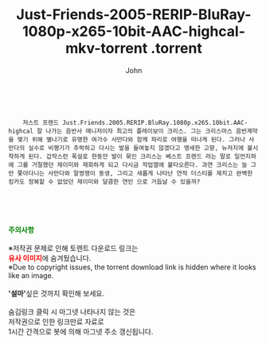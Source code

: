 ﻿---
layout: post
title:  "                   Just-Friends-2005-RERIP-BluRay-1080p-x265-10bit-AAC-highcal-mkv-torrent                .torrent"
author: John
categories: [ 영화 ]
tags: [  ]
image:  
description: "                   Just-Friends-2005-RERIP-BluRay-1080p-x265-10bit-AAC-highcal-mkv-torrent                 torrent 정보 공유"
toc: true
toc_sticky: true
---

<br>

        저스트 프렌드 Just.Friends.2005.RERIP.BluRay.1080p.x265.10bit.AAC-highcal 잘 나가는 음반사 매니저이자 최고의 플레이보이 크리스. 그는 크리스마스 음반계약을 맺기 위해 별나기로 유명한 여가수 사만다와 함께 파리로 여행을 떠나게 된다. 그러나 사만다의 실수로 비행기가 추락하고 다시는 발을 들여놓지 않겠다고 맹세한 고향, 뉴저지에 불시착하게 된다. 갑작스런 폭설로 한동안 발이 묶인 크리스는 베스트 프렌드 라는 말로 일언지하에 그를 거절했던 제이미와 재회하게 되고 다시금 작업열에 불타오른다. 과연 크리스는 늘 그만 쫓아다니는 사만다와 말썽쟁이 동생, 그리고 새롭게 나타난 연적 더스티를 제치고 완벽한 킹카도 정복할 수 없었던 제이미와 달콤한 연인 으로 거듭날 수 있을까? 
    
<br><br><br>
<p data-ke-size="size16"><b><span style="color: green;">주의사항</span></b><br /><br />※저작권 문제로 인해 토렌트 다운로드 링크는<br /><b><span style="color: red;">유사 이미지</span></b>에 숨겨뒀습니다.<br />※Due to copyright issues, the torrent download link is hidden where it looks like an image.<br /><br /><b>'설마'</b>싶은 것까지 확인해 보세요.<br /><br />숨김링크 클릭 시 마그넷 나타나지 않는 것은<br />저작권으로 인한 링크만료 자료로<br />1시간 간격으로 봇에 의해 마그넷 주소 갱신됩니다.</p>
